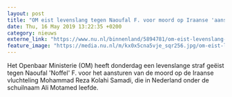 ```yaml
---
layout: post
title: "OM eist levenslang tegen Naoufal F. voor moord op Iraanse 'aanslagpleger'"
date: Thu, 16 May 2019 13:22:35 +0200
category: nieuws
externe_link: "https://www.nu.nl/binnenland/5894781/om-eist-levenslang-tegen-naoufal-f-voor-moord-op-iraanse-aanslagpleger.html"
feature_image: "https://media.nu.nl/m/kx0x5cna5vje_sqr256.jpg/om-eist-levenslang-tegen-naoufal-f-voor-moord-op-iraanse-aanslagpleger.jpg"
---
```


Het Openbaar Ministerie (OM) heeft donderdag een levenslange straf geëist tegen Naoufal 'Noffel' F. voor het aansturen van de moord op de Iraanse vluchteling Mohammad Reza Kolahi Samadi, die in Nederland onder de schuilnaam Ali Motamed leefde.
